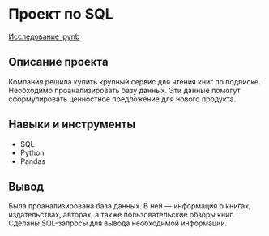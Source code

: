 # Проект по SQL
[Исследование ipynb](https://github.com/Stinkovoy/Portfolio/blob/main/10_Проект%20по%20SQL/Project_10.ipynb)
## Описание проекта
Компания решила купить крупный сервис для чтения книг по подписке. Необходимо проанализировать базу данных.
Эти данные помогут сформулировать ценностное предложение для нового продукта.
## Навыки и инструменты
- SQL
- Python
- Pandas
## Вывод
Была проанализирована база данных. В ней — информация о книгах, издательствах, авторах, а также пользовательские обзоры книг. Сделаны SQL-запросы для вывода необходимой информации.
